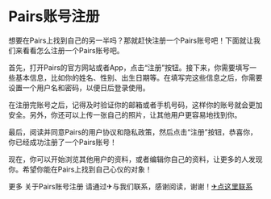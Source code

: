 # Pairs账号注册

想要在Pairs上找到自己的另一半吗？那就赶快注册一个Pairs账号吧！下面就让我们来看看怎么注册一个Pairs账号吧。

首先，打开Pairs的官方网站或者App，点击“注册”按钮。接下来，你需要填写一些基本信息，比如你的姓名、性别、出生日期等。在填写完这些信息之后，你需要设置一个用户名和密码，以便日后登录使用。

在注册完账号之后，记得及时验证你的邮箱或者手机号码，这样你的账号就会更加安全。另外，你还可以上传一张自己的照片，让其他用户更容易地找到你。

最后，阅读并同意Pairs的用户协议和隐私政策，然后点击“注册”按钮，恭喜你，你已经成功注册了一个Pairs账号！

现在，你可以开始浏览其他用户的资料，或者编辑你自己的资料，让更多的人发现你。希望你能在Pairs上找到自己心仪的对象！

更多 关于Pairs账号注册 请通过✈与我们联系，感谢阅读，谢谢！[✈点这里联系](https://sms.k02.cc)